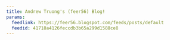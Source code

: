 ```yaml
---
title: Andrew Truong's (feer56) Blog!
params:
  feedlink: https://feer56.blogspot.com/feeds/posts/default
  feedid: 41718a4126feccdb3b65a299d1588ce8
---
```

